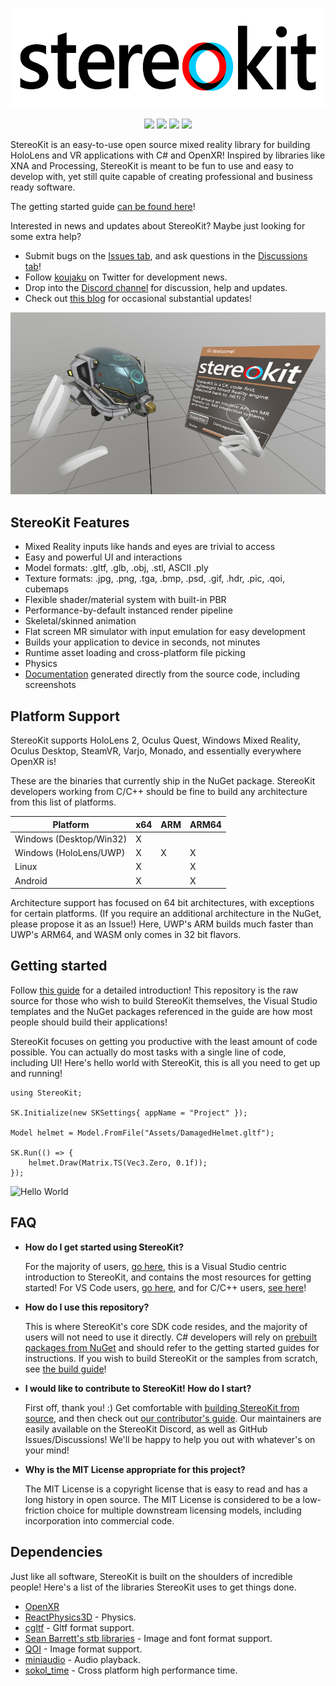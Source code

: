 <p align="center"><img src="/Tools/img/StereoKitWideBackground.svg" alt="StereoKit Logo" height="160"></p>
<p align="center">
    <a href="https://github.com/StereoKit/StereoKit/branches"><img src="https://img.shields.io/github/last-commit/StereoKit/StereoKit/develop" /></a>
    <a href="https://tldrlegal.com/license/mit-license"><img src="https://img.shields.io/github/license/StereoKit/StereoKit" /></a>
    <a href="https://www.nuget.org/packages/StereoKit/"><img src="https://img.shields.io/nuget/v/StereoKit" /></a>
    <a href="https://marketplace.visualstudio.com/items?itemName=NickKlingensmith.StereoKitTemplates"><img src="https://img.shields.io/visual-studio-marketplace/i/NickKlingensmith.StereoKitTemplates" /></a>
</p>

StereoKit is an easy-to-use open source mixed reality library for building HoloLens and VR applications with C# and OpenXR! Inspired by libraries like XNA and Processing, StereoKit is meant to be fun to use and easy to develop with, yet still quite capable of creating professional and business ready software.

The getting started guide [can be found here](https://stereokit.net/Pages/Guides/Getting-Started.html)!

Interested in news and updates about StereoKit? Maybe just looking for some extra help?

- Submit bugs on the [Issues tab](https://github.com/StereoKit/StereoKit/issues), and ask questions in the [Discussions tab](https://github.com/StereoKit/StereoKit/discussions)!
- Follow [koujaku](https://twitter.com/koujaku/) on Twitter for development news.
- Drop into the [Discord channel](https://discord.gg/jtZpfS7nyK) for discussion, help and updates.
- Check out [this blog](https://playdeck.net/project/stereokit) for occasional substantial updates!

![Screenshot](/Tools/screenshots/FeatureImage.jpg)

## StereoKit Features

- Mixed Reality inputs like hands and eyes are trivial to access
- Easy and powerful UI and interactions
- Model formats: .gltf, .glb, .obj, .stl, ASCII .ply
- Texture formats: .jpg, .png, .tga, .bmp, .psd, .gif, .hdr, .pic, .qoi, cubemaps
- Flexible shader/material system with built-in PBR
- Performance-by-default instanced render pipeline
- Skeletal/skinned animation
- Flat screen MR simulator with input emulation for easy development
- Builds your application to device in seconds, not minutes
- Runtime asset loading and cross-platform file picking
- Physics
- [Documentation](https://stereokit.net/) generated directly from the source code, including screenshots

## Platform Support

StereoKit supports HoloLens 2, Oculus Quest, Windows Mixed Reality, Oculus Desktop, SteamVR, Varjo, Monado, and essentially everywhere OpenXR is!

These are the binaries that currently ship in the NuGet package. StereoKit developers working from C/C++ should be fine to build any architecture from this list of platforms.

| Platform | x64 | ARM | ARM64 |
|----------|-----|-----|-------|
| Windows (Desktop/Win32) | X |   |   |
| Windows (HoloLens/UWP)  | X | X | X |
| Linux                   | X |   | X |
| Android                 | X |   | X |

Architecture support has focused on 64 bit architectures, with exceptions for certain platforms. (If you require an additional architecture in the NuGet, please propose it as an Issue!) Here, UWP's ARM builds much faster than UWP's ARM64, and WASM only comes in 32 bit flavors.

## Getting started

Follow [this guide](https://stereokit.net/Pages/Guides/Getting-Started.html) for a detailed introduction! This repository is the raw source for those who wish to build StereoKit themselves, the Visual Studio templates and the NuGet packages referenced in the guide are how most people should build their applications!

StereoKit focuses on getting you productive with the least amount of code possible. You can actually do most tasks with a single line of code, including UI! Here's hello world with StereoKit, this is all you need to get up and running!

```CSharp
using StereoKit;

SK.Initialize(new SKSettings{ appName = "Project" });

Model helmet = Model.FromFile("Assets/DamagedHelmet.gltf");

SK.Run(() => {
    helmet.Draw(Matrix.TS(Vec3.Zero, 0.1f));
});
```

![Hello World](/Tools/img/StereoKitMin.gif)

## FAQ

- **How do I get started using StereoKit?**
  
  For the majority of users, [go here](https://stereokit.net/Pages/Guides/Getting-Started.html), this is a Visual Studio centric introduction to StereoKit, and contains the most resources for getting started! For VS Code users, [go here](https://stereokit.net/Pages/Guides/Getting-Started-VS-Code.html), and for C/C++ users, [see here](https://stereokit.net/Pages/Guides/Getting-Started-Native.html)!

- **How do I use this repository?**
  
  This is where StereoKit's core SDK code resides, and the majority of users will not need to use it directly. C# developers will rely on [prebuilt packages from NuGet](https://www.nuget.org/packages/StereoKit/) and should refer to the getting started guides for instructions. If you wish to build StereoKit or the samples from scratch, see [the build guide](BUILDING.md)!

- **I would like to contribute to StereoKit! How do I start?**
  
  First off, thank you! :) Get comfortable with [building StereoKit from source](/BUILDING.md), and then check out [our contributor's guide](/CONTRIBUTING.md). Our maintainers are easily available on the StereoKit Discord, as well as GitHub Issues/Discussions! We'll be happy to help you out with whatever's on your mind!

- **Why is the MIT License appropriate for this project?**
  
  The MIT License is a copyright license that is easy to read and has a long history in open source. The MIT License is considered to be a low-friction choice for multiple downstream licensing models, including incorporation into commercial code.

## Dependencies

Just like all software, StereoKit is built on the shoulders of incredible people! Here's a list of the libraries StereoKit uses to get things done.

- [OpenXR](https://www.khronos.org/openxr/)
- [ReactPhysics3D](https://www.reactphysics3d.com/) - Physics.
- [cgltf](https://github.com/jkuhlmann/cgltf) - Gltf format support.
- [Sean Barrett's stb libraries](https://github.com/nothings/stb) - Image and font format support.
- [QOI](https://github.com/phoboslab/qoi) - Image format support.
- [miniaudio](https://github.com/dr-soft/miniaudio) - Audio playback.
- [sokol_time](https://github.com/floooh/sokol) - Cross platform high performance time.